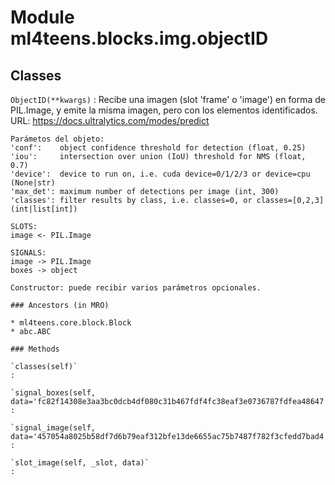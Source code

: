 Module ml4teens.blocks.img.objectID
===================================

Classes
-------

`ObjectID(**kwargs)`
:   Recibe una imagen (slot 'frame' o 'image') en forma de PIL.Image, y emite la misma imagen, pero con los elementos identificados.
    URL: https://docs.ultralytics.com/modes/predict
    
    Parámetos del objeto:
    'conf':    object confidence threshold for detection (float, 0.25)
    'iou':     intersection over union (IoU) threshold for NMS (float, 0.7)
    'device':  device to run on, i.e. cuda device=0/1/2/3 or device=cpu (None|str)
    'max_det': maximum number of detections per image (int, 300)
    'classes': filter results by class, i.e. classes=0, or classes=[0,2,3] (int|list[int])
    
    SLOTS:
    image <- PIL.Image
    
    SIGNALS:
    image -> PIL.Image
    boxes -> object
    
    Constructor: puede recibir varios parámetros opcionales.

    ### Ancestors (in MRO)

    * ml4teens.core.block.Block
    * abc.ABC

    ### Methods

    `classes(self)`
    :

    `signal_boxes(self, data='fc82f14308e3aa3bc0dcb4df080c31b467fdf4fc38eaf3e0736787fdfea48647')`
    :

    `signal_image(self, data='457054a8025b58df7d6b79eaf312bfe13de6655ac75b7487f782f3cfedd7bad4')`
    :

    `slot_image(self, _slot, data)`
    :